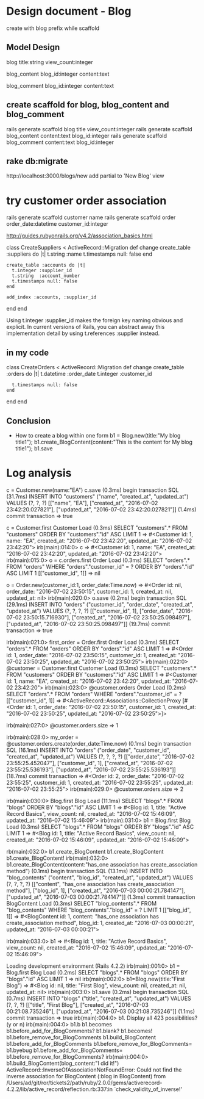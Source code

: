 # Design document - Blog

create with blog prefix while scaffold
## Model Design
blog
  title:string
  view_count:integer


blog_content
  blog_id:integer
  content:text

blog_comment
  blog_id:integer
  content:text

## create scaffold for blog, blog_content and blog_comment
rails generate scaffold blog title view_count:integer
rails generate scaffold blog_content content:text blog_id:integer
rails generate scaffold blog_comment content:text blog_id:integer

## rake db:migrate
http://localhost:3000/blogs/new
add partial to 'New Blog' view


# try customer order association
rails generate scaffold customer name
rails generate scaffold order order_date:datetime customer_id:integer

http://guides.rubyonrails.org/v4.2/association_basics.html

class CreateSuppliers < ActiveRecord::Migration
  def change
    create_table :suppliers do |t|
      t.string  :name
      t.timestamps null: false
    end

    create_table :accounts do |t|
      t.integer :supplier_id
      t.string  :account_number
      t.timestamps null: false
    end

    add_index :accounts, :supplier_id
  end
end

Using t.integer :supplier_id makes the foreign key naming obvious and explicit. In current versions of Rails, you can abstract away this implementation detail by using t.references :supplier instead.

## in my code
class CreateOrders < ActiveRecord::Migration
  def change
    create_table :orders do |t|
      t.datetime :order_date
      t.integer :customer_id

      t.timestamps null: false
    end
  end
end

## Conclusion
- How to create a blog within one form
b1 = Blog.new(title:"My blog title1");
b1.create_BlogContent(content:"This is the content for My blog title1");
b1.save


# Log analysis
c = Customer.new(name:"EA")
c.save
(0.3ms)  begin transaction
SQL (31.7ms)  INSERT INTO "customers" ("name", "created_at", "updated_at") VALUES (?, ?, ?)  [["name", "EA"], ["created_at", "2016-07-02 23:42:20.027821"], ["updated_at", "2016-07-02 23:42:20.027821"]]
(1.4ms)  commit transaction
=> true

c = Customer.first
  Customer Load (0.3ms)  SELECT  "customers".* FROM "customers"  ORDER BY "customers"."id" ASC LIMIT 1
=> #<Customer id: 1, name: "EA", created_at: "2016-07-02 23:42:20", updated_at: "2016-07-02 23:42:20">
irb(main):014:0> c
=> #<Customer id: 1, name: "EA", created_at: "2016-07-02 23:42:20", updated_at: "2016-07-02 23:42:20">
irb(main):015:0> o = c.orders.first
  Order Load (0.3ms)  SELECT  "orders".* FROM "orders" WHERE "orders"."customer_id" = ?  ORDER BY "orders"."id" ASC LIMIT 1  [["customer_id", 1]]
=> nil


o = Order.new(customer_id:1, order_date:Time.now)
=> #<Order id: nil, order_date: "2016-07-02 23:50:15", customer_id: 1, created_at: nil, updated_at: nil>
irb(main):020:0> o.save
   (0.2ms)  begin transaction
  SQL (29.1ms)  INSERT INTO "orders" ("customer_id", "order_date", "created_at", "updated_at") VALUES (?, ?, ?, ?)  [["customer_id", 1], ["order_date", "2016-07-02 23:50:15.716930"], ["created_at", "2016-07-02 23:50:25.098497"], ["updated_at", "2016-07-02 23:50:25.098497"]]
   (19.7ms)  commit transaction
=> true


irb(main):021:0> first_order = Order.first
  Order Load (0.3ms)  SELECT  "orders".* FROM "orders"  ORDER BY "orders"."id" ASC LIMIT 1
=> #<Order id: 1, order_date: "2016-07-02 23:50:15", customer_id: 1, created_at: "2016-07-02 23:50:25", updated_at: "2016-07-02 23:50:25">
irb(main):022:0> @customer = Customer.first
  Customer Load (0.3ms)  SELECT  "customers".* FROM "customers"  ORDER BY "customers"."id" ASC LIMIT 1
=> #<Customer id: 1, name: "EA", created_at: "2016-07-02 23:42:20", updated_at: "2016-07-02 23:42:20">
irb(main):023:0> @customer.orders
  Order Load (0.2ms)  SELECT "orders".* FROM "orders" WHERE "orders"."customer_id" = ?  [["customer_id", 1]]
=> #<ActiveRecord::Associations::CollectionProxy [#<Order id: 1, order_date: "2016-07-02 23:50:15", customer_id: 1, created_at: "2016-07-02 23:50:25", updated_at: "2016-07-02 23:50:25">]>

irb(main):027:0> @customer.orders.size
=> 1

irb(main):028:0> my_order = @customer.orders.create(order_date:Time.now)
   (0.1ms)  begin transaction
  SQL (16.1ms)  INSERT INTO "orders" ("order_date", "customer_id", "created_at", "updated_at") VALUES (?, ?, ?, ?)  [["order_date", "2016-07-02 23:55:25.452047"], ["customer_id", 1], ["created_at", "2016-07-02 23:55:25.536193"], ["updated_at", "2016-07-02 23:55:25.536193"]]
   (18.7ms)  commit transaction
=> #<Order id: 2, order_date: "2016-07-02 23:55:25", customer_id: 1, created_at: "2016-07-02 23:55:25", updated_at: "2016-07-02 23:55:25">
irb(main):029:0> @customer.orders.size
=> 2

irb(main):030:0> Blog.first
  Blog Load (11.1ms)  SELECT  "blogs".* FROM "blogs"  ORDER BY "blogs"."id" ASC LIMIT 1
=> #<Blog id: 1, title: "Active Record Basics", view_count: nil, created_at: "2016-07-02 15:46:09", updated_at: "2016-07-02 15:46:09">
irb(main):031:0> b1 = Blog.first
  Blog Load (0.3ms)  SELECT  "blogs".* FROM "blogs"  ORDER BY "blogs"."id" ASC LIMIT 1
=> #<Blog id: 1, title: "Active Record Basics", view_count: nil, created_at: "2016-07-02 15:46:09", updated_at: "2016-07-02 15:46:09">

rb(main):032:0> b1.create_BlogContent
b1.create_BlogContent  b1.create_BlogContent!
irb(main):032:0> b1.create_BlogContent(content:"has_one association has create_association method")
   (0.1ms)  begin transaction
  SQL (13.1ms)  INSERT INTO "blog_contents" ("content", "blog_id", "created_at", "updated_at") VALUES (?, ?, ?, ?)  [["content", "has_one association has create_association method"], ["blog_id", 1], ["created_at", "2016-07-03 00:00:21.784147"], ["updated_at", "2016-07-03 00:00:21.784147"]]
   (1.3ms)  commit transaction
  BlogContent Load (0.3ms)  SELECT  "blog_contents".* FROM "blog_contents" WHERE "blog_contents"."blog_id" = ? LIMIT 1  [["blog_id", 1]]
=> #<BlogContent id: 1, content: "has_one association has create_association method", blog_id: 1, created_at: "2016-07-03 00:00:21", updated_at: "2016-07-03 00:00:21">


irb(main):033:0> b1
=> #<Blog id: 1, title: "Active Record Basics", view_count: nil, created_at: "2016-07-02 15:46:09", updated_at: "2016-07-02 15:46:09">

Loading development environment (Rails 4.2.2)
irb(main):001:0> b1 = Blog.first
  Blog Load (0.2ms)  SELECT  "blogs".* FROM "blogs"  ORDER BY "blogs"."id" ASC LIMIT 1
=> nil
irb(main):002:0> b1=Blog.new(title:"First Blog")
=> #<Blog id: nil, title: "First Blog", view_count: nil, created_at: nil, updated_at: nil>
irb(main):003:0> b1.save
   (0.2ms)  begin transaction
  SQL (0.7ms)  INSERT INTO "blogs" ("title", "created_at", "updated_at") VALUES (?, ?, ?)  [["title", "First Blog"], ["created_at", "2016-07-03 00:21:08.735246"], ["updated_at", "2016-07-03 00:21:08.735246"]]
   (1.1ms)  commit transaction
=> true
irb(main):004:0> b1.
Display all 423 possibilities? (y or n)
irb(main):004:0> b1.b
b1.becomes                         b1.before_add_for_BlogComments?    b1.blank?
b1.becomes!                        b1.before_remove_for_BlogComments  b1.build_BlogContent
b1.before_add_for_BlogComments     b1.before_remove_for_BlogComments= b1.byebug
b1.before_add_for_BlogComments=    b1.before_remove_for_BlogComments?
irb(main):004:0> b1.build_BlogContent(blog_content:"I did it!")
ActiveRecord::InverseOfAssociationNotFoundError: Could not find the inverse association for BlogContent (:blog in BlogContent)
	from /Users/ad/git/ror/tickets2/path/ruby/2.0.0/gems/activerecord-4.2.2/lib/active_record/reflection.rb:337:in `check_validity_of_inverse!'

